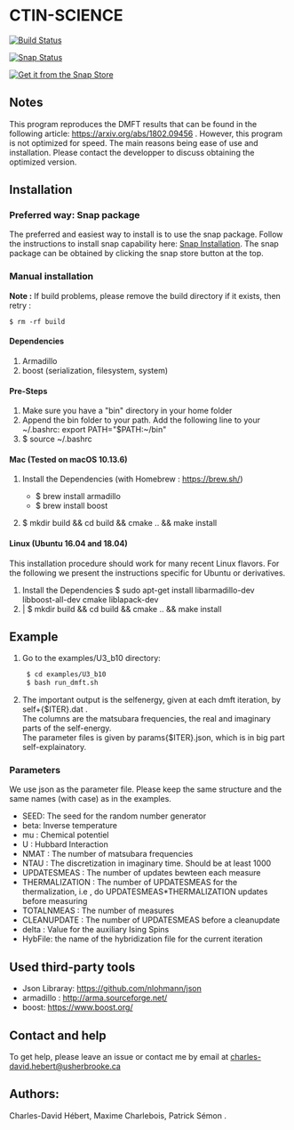 # CTIN-SCIENCE


[![Build Status](https://travis-ci.com/ZGCDDoo/ctint-science.svg?branch=master)](https://travis-ci.com/ZGCDDoo/ctint-science)

[![Snap Status](https://build.snapcraft.io/badge/ZGCDDoo/ctint-science.svg)](https://build.snapcraft.io/user/ZGCDDoo/ctint-science)

[![Get it from the Snap Store](https://snapcraft.io/static/images/badges/en/snap-store-black.svg)](https://snapcraft.io/ctint-science)


## Notes

This program reproduces the DMFT results that can be found in the following article: https://arxiv.org/abs/1802.09456 .
However, this program is not optimized for speed. The main reasons being ease of use and installation. Please contact the developper to discuss obtaining the optimized version.


## Installation


### Preferred way: Snap package

The preferred and easiest way to install is to use the snap package. Follow the instructions to install snap capability here: [Snap Installation](https://docs.snapcraft.io/installing-snapd/6735). The snap package can be obtained by clicking the snap store button at the top.


### Manual installation

**Note :**
If build problems,
please remove the build directory if it exists, then retry :
    
    $ rm -rf build

#### Dependencies
1. Armadillo
2. boost (serialization, filesystem, system)


#### Pre-Steps
1. Make sure you have a "bin" directory in your home folder
2. Append the bin folder to your path. Add the following line to your ~/.bashrc:  export PATH="$PATH:~/bin"
3. $ source ~/.bashrc


#### Mac (Tested on macOS 10.13.6)

1. Install the Dependencies (with Homebrew : https://brew.sh/)
      * $ brew install armadillo
      * $ brew install boost

2. $ mkdir build && cd build && cmake .. && make install


#### Linux (Ubuntu 16.04 and 18.04)

This installation procedure should work for many recent Linux flavors. For the following
we present the instructions specific for Ubuntu or derivatives.

1. Install the Dependencies
    $ sudo apt-get install libarmadillo-dev libboost-all-dev cmake liblapack-dev
2. | $ mkdir build && cd build && cmake .. && make install



## Example
1. Go to the examples/U3_b10 directory:
   ```bash
    $ cd examples/U3_b10
    $ bash run_dmft.sh
   ```

2. The important output is the selfenergy, given at each dmft iteration, by self+\{\$ITER\}.dat .   
   The columns are the matsubara frequencies, the real and imaginary parts of the self-energy.  
   The parameter files is given by params{$ITER}.json, which is in big part self-explainatory.


### Parameters


We use json as the parameter file. Please keep the same structure and the same names (with case) as in the examples.

* SEED: The seed for the random number generator
* beta: Inverse temperature
* mu : Chemical potentiel
* U : Hubbard Interaction
* NMAT : The number of matsubara frequencies
* NTAU : The discretization in imaginary time. Should be at least 1000
* UPDATESMEAS : The number of updates bewteen each measure
* THERMALIZATION : The number of UPDATESMEAS for the thermalization, i.e , do UPDATESMEAS*THERMALIZATION updates before measuring 
* TOTALNMEAS : The number of measures
* CLEANUPDATE : The number of UPDATESMEAS before a cleanupdate
* delta : Value for the auxiliary Ising Spins
* HybFile: the name of the hybridization file for the current iteration

## Used third-party tools

* Json Libraray: https://github.com/nlohmann/json
* armadillo : http://arma.sourceforge.net/
* boost: https://www.boost.org/
    
   
## Contact and help

To get help, please leave an issue or contact me by email at charles-david.hebert@usherbrooke.ca

## Authors:
Charles-David Hébert, Maxime Charlebois, Patrick Sémon .